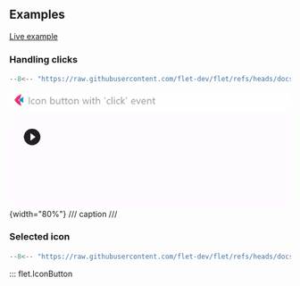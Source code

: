 ## Examples

[Live example](https://flet-controls-gallery.fly.dev/buttons/iconbutton)

### Handling clicks

```python
--8<-- "https://raw.githubusercontent.com/flet-dev/flet/refs/heads/docs/sdk/python/examples/controls/icon-button/handling-clicks.py"
```

![handling-clicks](https://raw.githubusercontent.com/flet-dev/flet/docs/sdk/python/examples/controls/icon-button/media/handling-clicks.gif){width="80%"}
/// caption
///

### Selected icon

```python
--8<-- "https://raw.githubusercontent.com/flet-dev/flet/refs/heads/docs/sdk/python/examples/controls/icon-button/selected-icon.py"
```

::: flet.IconButton
